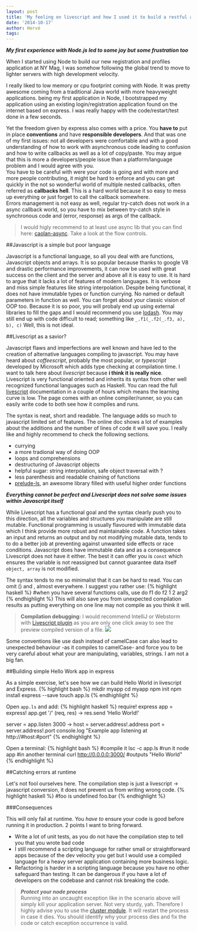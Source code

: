 ```yaml
---
layout: post
title: 'My feeling on livescript and how I used it to build a restful api'
date: '2014-10-17'
author: Hervé
tags: 
---
```

***My first experience with Node.js led to some joy but some frustration too***

When I started using Node to build our new registration and profiles application at NY Mag, I was somehow following the
global trend to move to lighter servers with high development velocity.

I really liked to low memory or cpu footprint coming with Node. It was pretty awesome coming from a traditional Java world
with more heavyweight applications. being my first application in Node, I bootstrapped my application using an existing 
login/registration application found on the internet based on express. I was really happy with the code/restart/test done
in a few seconds.

Yet the freedom given by express also comes with a price. You **have to** put in place **conventions** and have **responsible developers**.
And that was one of my first issues: not all developers were comfortable and with a good understanding of how to work with
asynchronous code leading to confusion and how to write callbacks as well as a lot of copy/paste. You may argue that this is
more a developers/people issue than a platform/language problem and I would agree with you.  
You have to be careful with were your code is going and with more and more people contributing, it might be hard to enforce 
and you can get quickly in the not so wonderful world of multiple nested callbacks, often referred as **callbacks hell**.
This is a hard world because it so easy to mess up everything or just forget to call the callback somewhere.  
Errors management is not easy as well, regular try-catch does not work in a async callback world, so you have to mix between
try-catch style in synchronous code and (error, response) as args of the callback.

>I would higly recommend to at least use async lib that you can find here: [caolan-async](https://github.com/caolan/async). Take a look at the flow controls.

##Javascript is a simple but poor language

Javascript is a functional language, so all you deal with are functions, Javascript objects and arrays. It is so popular
because thanks to google V8 and drastic performance improvements, it can now be used with great success on the client and 
the server and above all it is easy to use. It is hard to argue that it lacks a lot of features of modern languages. It 
is verbose and miss simple features like string interpolation. Despite being functional, it does not have immutable types
or function currying. No named or default parameters in function as well. You can forget about your classic vision of OOP 
too. Because it is so poor, you will probaly end up using external libraries to fill the gaps and I would recommend you use
[lodash](https://lodash.com/docs). You may still end up with code difficult to read; something like `_.f1(_.f2(_.f3, a), b), c)`
Well, this is not ideal.

##Livescript as a savior?

Javascript flaws and imperfections are well known and have led to the creation of alternative languages compiling to javascript.
You may have heard about *coffeescript*, probably the most popular, or *typescript* developed by Microsoft which adds type checking at compilation time.
I want to talk here about *livescript* because **i think it is really nice**.  
Livescript is very functional oriented and inherits its syntax from other well recognized functional languages such as Haskell.
You can read the full [livescript](http://livescript.net) documentation in a couple of hours which means the learning curve is low.
The page comes with an online compiler/runner, so you can easily write code to both see how it compiles and runs.

The syntax is neat, short and readable. The language adds so much to javascript limited set of features.
The online doc shows a lot of examples about the additions and the number of lines of code it will save you. I really like and highly recommend to check the following sections.

* currying
* a more tradional way of doing OOP
* loops and comprehensions
* destructuring of Javascript objects
* helpful sugar: string interpolation, safe object traversal with ?
* less parenthesis and readable chaining of functions
* [prelude-ls](http://www.preludels.com/), an awesome library filled with useful higher order functions

***Everything cannot be perfect and Livescript does not solve some issues within Javascript itself***

While Livescript has a functional goal and the syntax clearly push you to this direction, all the variables and structures
you manipulate are still mutable. Functional programming is usually flavoured with immutable data which I think provide 
more robust and maintainable code. A function takes an input and returns an output and by not modifying mutable data, tends to
to do a better job at preventing against unwanted side effects or race conditions. Javascript does have immutable data and as
a consequence Livescript does not have it either. The best it can offer you is `const` which ensures the variable is not reassigned
but cannot guarantee data itself `object, array` is not modified.

The syntax tends to me so minimalist that it can be hard to read. You can omit () and , almost everywhere. I suggest you rather use:
{% highlight haskell %}
#when you have several functions calls, use do
f1 do
    f2 1 2
    arg2
{% endhighlight %}
This will also save you from unexpected compilation results as putting everything on one line may not compile as you think it will.

>**Compilation debugging:** I would recommend IntelliJ or Webstorm with [Livescript plugin](https://github.com/racklin/livescript-idea) as you are only one click away to see
the preview compiled version of a file. ![](https://camo.githubusercontent.com/e5dad8d2fb67ff9948be5d96d2c05a64ce73eb7e/687474703a2f2f706c7567696e732e6a6574627261696e732e636f6d2f66696c65732f373236362f73637265656e73686f745f31343237332e706e67)

Some conventions like use dash instead of camelCase can also lead to unexpected behaviour -as it compiles to camelCase- 
and force you to be very careful about what your are manipulating, variables, strings. I am not a big fan.


##Building simple Hello Work app in express

As a simple exercise, let's see how we can build Hello World in livescript and Express.
{% highlight bash %}
mkdir myapp
cd myapp
npm init
npm install express --save
touch app.ls
{% endhighlight %}

Open `app.ls` and add:
{% highlight haskell %}
require! express
app = express!
app.get '/' (req, res) -> res.send 'Hello World!'

server = app.listen 3000 ->
  host = server.address!.address
  port = server.address!.port
  console.log "Example app listening at http://#host:#port"
{% endhighlight %}

Open a terminal:
{% highlight bash %}
#compile it
lsc -c app.ls
#run it
node app
#in another terminal
curl http://0.0.0.0:3000/
#outputs "Hello World"
{% endhighlight %}

##Catching errors at runtime

Let's not fool ourselves here. The compilation step is just a livescript -> javascript conversion, it does not prevent
us from writing wrong code.
{% highlight haskell %}
#foo is undefined
foo.bar
{% endhighlight %}

###Consequences

This will only fail at runtime. You *have to* ensure your code is good before running it in production. 2 points I want to bring forward.

* Write a lot of unit tests, as you do not have the compilation step to tell you that you wrote bad code
* I still recommend a scripting language for rather small or straightforward apps because of the dev velocity you get but
I would use a compiled language for a heavy server application containing more business logic.
* Refactoring is harder in a scripting language because you have no other safeguard than testing. It can be dangerous if
you have a lot of developers on the codebase and cannot risk breaking the code.

> ***Protect your node process***  
Running into an uncaught exception like in the scenario above will simply kill your application server.
Not very sturdy, yah. Therefore I highly advise you to use the [cluster module](http://nodejs.org/api/cluster.html).
It will restart the process in case it dies. You should identify why your process dies and fix the code or catch exception 
occurrence is valid.